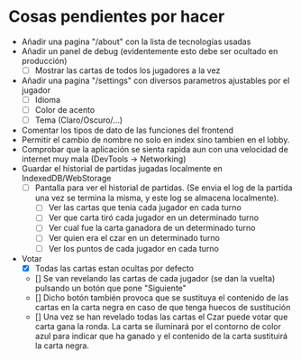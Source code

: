 # Cosas pendientes por hacer
- Añadir una pagina "/about" con la lista de tecnologías usadas
- Añadir un panel de debug (evidentemente esto debe ser ocultado en producción)
    - [ ] Mostrar las cartas de todos los jugadores a la vez
- Añadir una pagina "/settings" con diversos parametros ajustables por el jugador
    - [ ] Idioma
    - [ ] Color de acento
    - [ ] Tema (Claro/Oscuro/...)
- Comentar los tipos de dato de las funciones del frontend
- Permitir el cambio de nombre no solo en index sino tambien en el lobby.
- Comprobar que la aplicación se sienta rapida aun con una velocidad de internet muy mala (DevTools -> Networking)
- Guardar el historial de partidas jugadas localmente en IndexedDB/WebStorage
    - [ ] Pantalla para ver el historial de partidas. (Se envia el log de la partida una vez se termina la misma, y este log se almacena localmente).
        - [ ] Ver las cartas que tenia cada jugador en cada turno
        - [ ] Ver que carta tiró cada jugador en un determinado turno
        - [ ] Ver cual fue la carta ganadora de un determinado turno
        - [ ] Ver quien era el czar en un determinado turno
        - [ ] Ver los puntos de cada jugador en cada turno
- Votar
    - [x] Todas las cartas estan ocultas por defecto
    - [] Se van revelando las cartas de cada jugador (se dan la vuelta) pulsando un botón que pone "Siguiente"
    - [] Dicho botón también provoca que se sustituya el contenido de las cartas en la carta negra en caso de que tenga huecos de sustitución
    - [] Una vez se han revelado todas las cartas el Czar puede votar que carta gana la ronda. La carta se iluminará por el contorno de color azul para indicar que ha ganado y el contenido de la carta sustituirá la carta negra.
